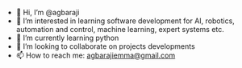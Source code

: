 - 👋 Hi, I’m @agbaraji
- 👀 I’m interested in learning software development for AI, robotics, automation and control, machine learning, expert systems etc.
- 🌱 I’m currently learning python
- 💞️ I’m looking to collaborate on projects developments
- 📫 How to reach me: agbarajiemma@gmail.com

<!---
agbaraji/agbaraji is a ✨ special ✨ repository because its `README.md` (this file) appears on your GitHub profile.
You can click the Preview link to take a look at your changes.
--->
